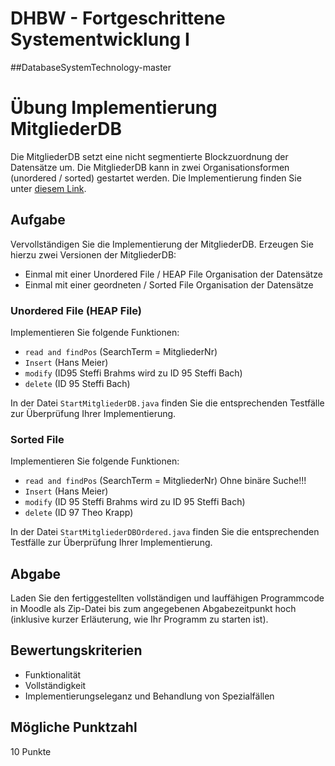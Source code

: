 # DHBW - Fortgeschrittene Systementwicklung I
##DatabaseSystemTechnology-master

# Übung Implementierung MitgliederDB

Die MitgliederDB setzt eine nicht segmentierte Blockzuordnung der Datensätze um. Die MitgliederDB kann in zwei Organisationsformen (unordered / sorted) gestartet werden. Die Implementierung finden Sie unter [diesem Link](https://github.com/sturc/dbfileorga).

## Aufgabe

Vervollständigen Sie die Implementierung der MitgliederDB. Erzeugen Sie hierzu zwei Versionen der MitgliederDB:

- Einmal mit einer Unordered File / HEAP File Organisation der Datensätze
- Einmal mit einer geordneten / Sorted File Organisation der Datensätze

### Unordered File (HEAP File)

Implementieren Sie folgende Funktionen:

- `read and findPos` (SearchTerm = MitgliederNr)
- `Insert` (Hans Meier)
- `modify` (ID95 Steffi Brahms wird zu ID 95 Steffi Bach)
- `delete` (ID 95 Steffi Bach)

In der Datei `StartMitgliederDB.java` finden Sie die entsprechenden Testfälle zur Überprüfung Ihrer Implementierung.

### Sorted File

Implementieren Sie folgende Funktionen:

- `read and findPos` (SearchTerm = MitgliederNr) Ohne binäre Suche!!!
- `Insert` (Hans Meier)
- `modify` (ID 95 Steffi Brahms wird zu ID 95 Steffi Bach)
- `delete` (ID 97 Theo Krapp)

In der Datei `StartMitgliederDBOrdered.java` finden Sie die entsprechenden Testfälle zur Überprüfung Ihrer Implementierung.

## Abgabe

Laden Sie den fertiggestellten vollständigen und lauffähigen Programmcode in Moodle als Zip-Datei bis zum angegebenen Abgabezeitpunkt hoch (inklusive kurzer Erläuterung, wie Ihr Programm zu starten ist).

## Bewertungskriterien

- Funktionalität
- Vollständigkeit
- Implementierungseleganz und Behandlung von Spezialfällen

## Mögliche Punktzahl
10 Punkte
